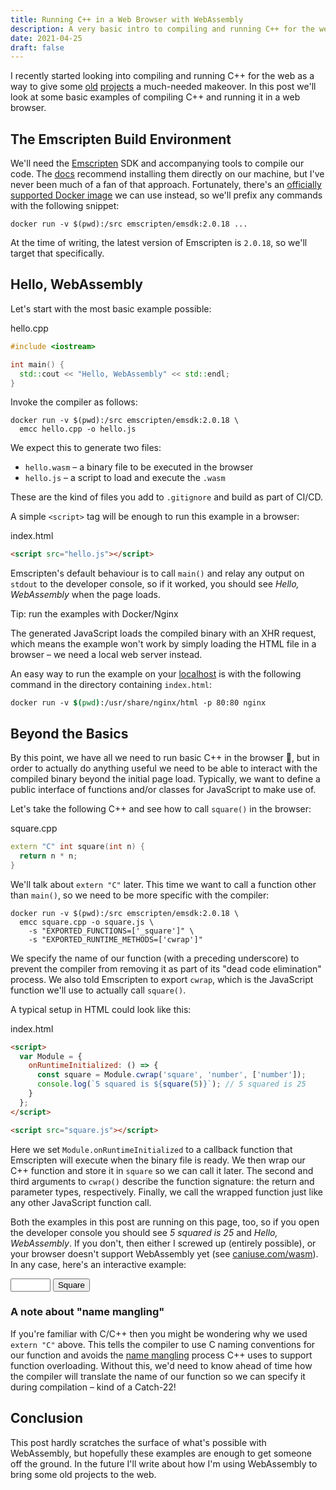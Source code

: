 ```yaml
---
title: Running C++ in a Web Browser with WebAssembly
description: A very basic intro to compiling and running C++ for the web.
date: 2021-04-25
draft: false
---
```


I recently started looking into compiling and running C++ for the web as a way to give some [old](https://github.com/tomcant/tic-tac-toe-ai)
[projects](https://github.com/tomcant/sudoku-solver) a much-needed makeover. In this post we'll look at some basic
examples of compiling C++ and running it in a web browser. <!--more-->

## The Emscripten Build Environment

We'll need the <a href="https://emscripten.org">Emscripten</a> SDK and accompanying tools to compile our code. The
[docs](https://emscripten.org/docs/getting_started/downloads.html) recommend installing them directly on our machine,
but I've never been much of a fan of that approach. Fortunately, there's an [officially supported Docker image](https://hub.docker.com/r/emscripten/emsdk)
we can use instead, so we'll prefix any commands with the following snippet:

```shell
docker run -v $(pwd):/src emscripten/emsdk:2.0.18 ...
```

At the time of writing, the latest version of Emscripten is `2.0.18`, so we'll target that specifically.

## Hello, WebAssembly

Let's start with the most basic example possible:

<div class="highlight-filename before">hello.cpp</div>

```cpp
#include <iostream>

int main() {
  std::cout << "Hello, WebAssembly" << std::endl;
}
```

Invoke the compiler as follows:

```shell
docker run -v $(pwd):/src emscripten/emsdk:2.0.18 \
  emcc hello.cpp -o hello.js
```

We expect this to generate two files:

- `hello.wasm` &ndash; a binary file to be executed in the browser
- `hello.js` &ndash; a script to load and execute the `.wasm`

These are the kind of files you add to `.gitignore` and build as part of CI/CD.

A simple `<script>` tag will be enough to run this example in a browser:

<div class="highlight-filename before">index.html</div>

```html
<script src="hello.js"></script>
```

Emscripten's default behaviour is to call `main()` and relay any output on `stdout` to the developer console, so if it
worked, you should see _Hello, WebAssembly_ when the page loads.

<div class="note note-info">
  <div class="note-title">
    Tip: run the examples with Docker/Nginx
  </div>
  <div class="note-body">
    <p>
      The generated JavaScript loads the compiled binary with an XHR request, which means the example won't work by
      simply loading the HTML file in a browser &ndash; we need a local web server instead.
    </p>
    <p>
      An easy way to run the example on your <a href="http://localhost">localhost</a> is with the following command in
      the directory containing <code>index.html</code>:
    </p>
    <pre><code>docker run -v <span style="color:#007020;font-weight:bold">$(</span><span style="color:#007020">pwd</span><span style="color:#007020;font-weight:bold">)</span>:/usr/share/nginx/html -p 80:80 nginx</code></pre>
  </div>
</div>

## Beyond the Basics

By this point, we have all we need to run basic C++ in the browser :tada:, but in order to actually do anything useful
we need to be able to interact with the compiled binary beyond the initial page load. Typically, we want to define a
public interface of functions and/or classes for JavaScript to make use of.

Let's take the following C++ and see how to call `square()` in the browser:

<div class="highlight-filename before">square.cpp</div>

```cpp
extern "C" int square(int n) {
  return n * n;
}
```

We'll talk about `extern "C"` later. This time we want to call a function other than `main()`, so we need to be more
specific with the compiler:

```shell
docker run -v $(pwd):/src emscripten/emsdk:2.0.18 \
  emcc square.cpp -o square.js \
    -s "EXPORTED_FUNCTIONS=['_square']" \
    -s "EXPORTED_RUNTIME_METHODS=['cwrap']"
```

We specify the name of our function (with a preceding underscore) to prevent the compiler from removing it as part of
its "dead code elimination" process. We also told Emscripten to export `cwrap`, which is the JavaScript function we'll
use to actually call `square()`.

A typical setup in HTML could look like this:

<div class="highlight-filename before">index.html</div>

```html
<script>
  var Module = {
    onRuntimeInitialized: () => {
      const square = Module.cwrap('square', 'number', ['number']);
      console.log(`5 squared is ${square(5)}`); // 5 squared is 25
    }
  };
</script>

<script src="square.js"></script>
```

Here we set `Module.onRuntimeInitialized` to a callback function that Emscripten will execute when the binary file is
ready. We then wrap our C++ function and store it in `square` so we can call it later. The second and third arguments to
`cwrap()` describe the function signature: the return and parameter types, respectively. Finally, we call the wrapped
function just like any other JavaScript function call.

Both the examples in this post are running on this page, too, so if you open the developer console you should see
_5 squared is 25_ and _Hello, WebAssembly_. If you don't, then either I screwed up (entirely possible), or your browser
doesn't support WebAssembly yet (see [caniuse.com/wasm](https://caniuse.com/wasm)). In any case, here's an interactive
example:

<div id="demo">
  <input type="number" style="width: 4rem;">
  <button>Square</button>
  <span></span>
  <script>
    const input = document.querySelector('input');
    input.value = 1 + Math.floor(Math.random() * 100);
    var Module = {
      onRuntimeInitialized: () => {
        const square = Module.cwrap('square', 'number', ['number']);
        document.querySelector('#demo button').addEventListener('click', () => {
          document.querySelector('#demo span').innerHTML = `<code>${input.value} squared is ${square(input.value)}</code>`;
        });
        console.log(`5 squared is ${square(5)}`);
      }
    };
  </script>
  <script src="wasm.js"></script>
</div>

### A note about "name mangling"

If you're familiar with C/C++ then you might be wondering why we used `extern "C"` above. This tells the compiler to use
C naming conventions for our function and avoids the <a href="https://en.wikipedia.org/wiki/Name_mangling">name mangling</a>
process C++ uses to support function overloading. Without this, we'd need to know ahead of time how the compiler will
translate the name of our function so we can specify it during compilation &ndash; kind of a Catch-22!

## Conclusion

This post hardly scratches the surface of what's possible with WebAssembly, but hopefully these examples are enough to
get someone off the ground. In the future I'll write about how I'm using WebAssembly to bring some old projects to the
web.
